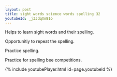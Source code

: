 ```yaml
---
layout: post
title: sight words science words spelling 32
youtubeId: _j3JdqXn81o
---
```

 
 
Helps to learn sight words and their spelling.

Opportunitiy to repeat the spelling. 

Practice spelling. 
 
Practice for spelling bee competitions. 
 
{% include youtubePlayer.html id=page.youtubeId %}
 
 

